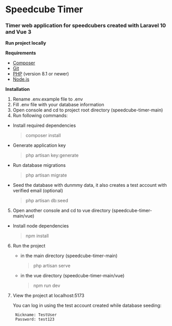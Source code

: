 # Speedcube Timer
### Timer web application for speedcubers created with Laravel 10 and Vue 3
  

**Run project locally**

**Requirements**
- [Composer](https://getcomposer.org/download/)
- [Git](https://git-scm.com/downloads)
- [PHP](https://www.php.net/downloads.php) (version 8.1 or newer)
- [Node.js](https://nodejs.org/en)

**Installation**
1. Rename .env.example file to .env
1. Fill .env file with your database information
2. Open console and cd to project root directory (speedcube-timer-main)
3. Run following commands:

 - Install required dependencies
    > composer install

 - Generate application key
    > php artisan key:generate

 - Run database migrations
    > php artisan migrate

- Seed the database with dunmmy data, it also creates a test account with verified email (optional)
    > php artisan db:seed

5. Open another console and cd to vue directory (speedcube-timer-main/vue)
 
 - Install node dependencies
    > npm install

6. Run the project
   - in the main directory (speedcube-timer-main)
     > php artisan serve
   - in the vue directory (speedcube-timer-main/vue)
     > npm run dev
7. View the project at localhost:5173

   You can log in using the test account created while database seeding:
   ```
    Nickname: TestUser
    Password: test123
   ```
